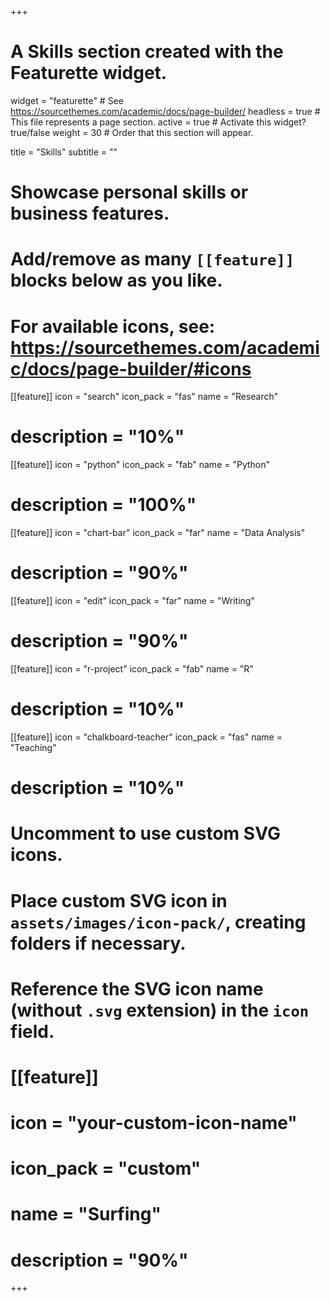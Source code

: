 +++
# A Skills section created with the Featurette widget.
widget = "featurette"  # See https://sourcethemes.com/academic/docs/page-builder/
headless = true  # This file represents a page section.
active = true  # Activate this widget? true/false
weight = 30  # Order that this section will appear.

title = "Skills"
subtitle = ""

# Showcase personal skills or business features.
# 
# Add/remove as many `[[feature]]` blocks below as you like.
# 
# For available icons, see: https://sourcethemes.com/academic/docs/page-builder/#icons

[[feature]]
  icon = "search"
  icon_pack = "fas"
  name = "Research"
  # description = "10%"
[[feature]]
  icon = "python"
  icon_pack = "fab"
  name = "Python"
  # description = "100%"
[[feature]]
  icon = "chart-bar"
  icon_pack = "far"
  name = "Data Analysis"
 # description = "90%"  
[[feature]]
  icon = "edit"
  icon_pack = "far"
  name = "Writing"
 # description = "90%"  
[[feature]]
  icon = "r-project"
  icon_pack = "fab"
  name = "R"
  # description = "10%"
[[feature]]
  icon = "chalkboard-teacher"
  icon_pack = "fas"
  name = "Teaching"
  # description = "10%"


# Uncomment to use custom SVG icons.
# Place custom SVG icon in `assets/images/icon-pack/`, creating folders if necessary.
# Reference the SVG icon name (without `.svg` extension) in the `icon` field.
# [[feature]]
#  icon = "your-custom-icon-name"
#  icon_pack = "custom"
#  name = "Surfing"
#  description = "90%"

+++
